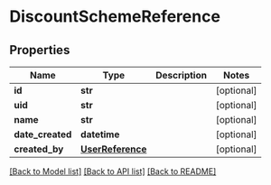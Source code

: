 # DiscountSchemeReference

## Properties
Name | Type | Description | Notes
------------ | ------------- | ------------- | -------------
**id** | **str** |  | [optional] 
**uid** | **str** |  | [optional] 
**name** | **str** |  | [optional] 
**date_created** | **datetime** |  | [optional] 
**created_by** | [**UserReference**](UserReference.md) |  | [optional] 

[[Back to Model list]](../README.md#documentation-for-models) [[Back to API list]](../README.md#documentation-for-api-endpoints) [[Back to README]](../README.md)

